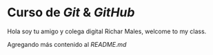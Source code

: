 # Curso de _Git_ & _GitHub_

Hola soy tu amigo y colega digital Richar Males, welcome to my class.

Agregando más contenido al _README.md_

